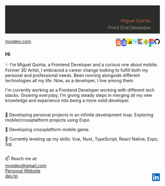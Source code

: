 ![mvqd-banner](./assets/mvqdev-banner.png)

[mvqdev.com](https://www.mvqdev.com/)
<img width="18" align='right' src="./assets/logos_github-icon.svg">
<img width="18" align='right' src="./assets/logos_figma.svg">
<img width="18" align='right' src="./assets/logos_android-icon.svg">
<img width="18" align='right' src="./assets/logos_kotlin.svg">
<img width="18" align='right' src="./assets/logos_react.svg">
<img width="18" align='right' src="./assets/logos_javascript.svg">
<img width="18" align='right' src="./assets/logos_css-3.svg">
<img width="18" align='right' src="./assets/logos_html-5.svg">

### Hi
✨ I'm Miguel Quinta, a Frontend Developer and a curious one about mobile.
Former 3D Artist, I embraced a career change looking to fulfill both my personal and professional needs. Been running alongside different technologies all my life. Now, as a developer, I live among them.

I'm currently working as a Frontend Developer working with different tech stacks. Growing everyday, I'm giving steady steps in merging all my new knowledge and experience into being a more solid developer.

##

🔭 Developing personal projects in an infinite development loop. Exploring mobile/crossplatform projects using Expo

🔭 Developing crossplatform mobile game.

🌱 Currently leveling up my skills: Vue, Nuxt, TypeScript, React Native, Expo, Sql.

##

📫 Reach me at:<br>
mvqdev@gmail.com<br>
[Personal Website](https://www.mvqdev.com/)<br>
[dev.to](https://dev.to/mvqdev)
<a href="hhttps://www.linkedin.com/in/miguel-vinga-da-quinta-73489620/"><img width="25" align='right' src="./assets/logos_linkedin-icon.svg"></a>

##
